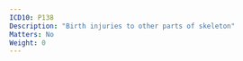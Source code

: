 ```yaml
---
ICD10: P138
Description: "Birth injuries to other parts of skeleton"
Matters: No
Weight: 0
---
```


